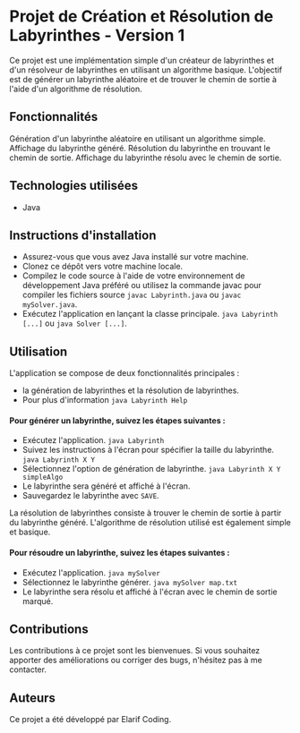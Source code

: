 # Projet de Création et Résolution de Labyrinthes - Version 1

Ce projet est une implémentation simple d'un créateur de labyrinthes et d'un résolveur de labyrinthes en utilisant un algorithme basique. L'objectif est de générer un labyrinthe aléatoire et de trouver le chemin de sortie à l'aide d'un algorithme de résolution.

<h2>Fonctionnalités</h2>

Génération d'un labyrinthe aléatoire en utilisant un algorithme simple.
Affichage du labyrinthe généré.
Résolution du labyrinthe en trouvant le chemin de sortie.
Affichage du labyrinthe résolu avec le chemin de sortie.

<h2>Technologies utilisées</h2>

- Java
  
<h2>Instructions d'installation</h2>

- Assurez-vous que vous avez Java installé sur votre machine.
- Clonez ce dépôt vers votre machine locale.
- Compilez le code source à l'aide de votre environnement de développement Java préféré ou utilisez la commande javac pour compiler les fichiers source ```javac Labyrinth.java``` ou ```javac mySolver.java```.
- Exécutez l'application en lançant la classe principale. ```java Labyrinth [...]``` ou ```java Solver [...]```.
  
<h2>Utilisation</h2>

L'application se compose de deux fonctionnalités principales : 
- la génération de labyrinthes et la résolution de labyrinthes.
- Pour plus d'information ```java Labyrinth Help```

<h4>Pour générer un labyrinthe, suivez les étapes suivantes :</h4>

- Exécutez l'application. ```java Labyrinth```
- Suivez les instructions à l'écran pour spécifier la taille du labyrinthe. ```java Labyrinth X Y```
- Sélectionnez l'option de génération de labyrinthe. ```java Labyrinth X Y simpleAlgo```
- Le labyrinthe sera généré et affiché à l'écran.
- Sauvegardez le labyrinthe avec ```SAVE```.
  
La résolution de labyrinthes consiste à trouver le chemin de sortie à partir du labyrinthe généré. L'algorithme de résolution utilisé est également simple et basique.

<h4>Pour résoudre un labyrinthe, suivez les étapes suivantes :</h4>

- Exécutez l'application. ```java mySolver```
- Sélectionnez le labyrinthe générer. ```java mySolver map.txt```
- Le labyrinthe sera résolu et affiché à l'écran avec le chemin de sortie marqué.

<h2>Contributions</h2>

Les contributions à ce projet sont les bienvenues. Si vous souhaitez apporter des améliorations ou corriger des bugs, n'hésitez pas à me contacter.

<h2>Auteurs</h2>

Ce projet a été développé par Elarif Coding.
